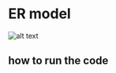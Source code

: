 # ER model 
![alt text](https://github.com/Ms850446/icu_project/blob/main/ER1%20(2).png)

## how to run the code  
